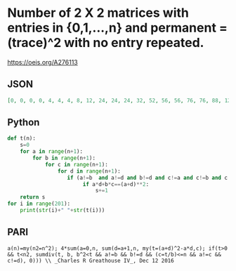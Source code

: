# Number of 2 X 2 matrices with entries in \{0,1,\.\.\.,n\} and permanent \= \(trace\)^2 with no entry repeated\.
https://oeis.org/A276113
## JSON
```JSON
[0, 0, 0, 0, 4, 4, 4, 8, 12, 24, 24, 24, 32, 52, 56, 56, 76, 76, 88, 120, 124, 152, 152, 152, 160, 192, 212, 236, 288, 288, 288, 352, 372, 372, 372, 376, 420, 496, 528, 600, 604, 604, 632, 724, 728, 740, 740, 740, 788, 932, 964]
```
## Python
```Python
def t(n):
    s=0
    for a in range(n+1):
        for b in range(n+1):
            for c in range(n+1):
                for d in range(n+1):
                   if (a!=b  and a!=d and b!=d and c!=a and c!=b and c!=d):
                        if a*d+b*c==(a+d)**2:
                            s+=1
    return s
for i in range(201):
    print(str(i)+" "+str(t(i)))
```
## PARI
```PARI
a(n)=my(n2=n^2); 4*sum(a=0,n, sum(d=a+1,n, my(t=(a+d)^2-a*d,c); if(t>0 && t<n2, sumdiv(t, b, b^2<t && a!=b && b!=d && (c=t/b)<=n && a!=c && c!=d), 0))) \\ _Charles R Greathouse IV_, Dec 12 2016
```
